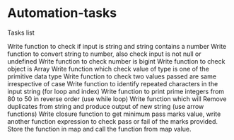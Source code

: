 # Automation-tasks
Tasks list

Write function to check if input is string and string contains a number
Write function to convert string to number, also check input is not null or undefined
Write function to check number is bigint
Write function to check object is Array
Write function which check value of type is one of the primitive data type
Write function to check two values passed are same irrespective of case
Write function to identify repeated characters in the input string (for loop and index)
Write function to print prime integers from 80 to 50 in reverse order (use while loop)
Write function which will Remove duplicates from string and produce output of new string (use arrow functions)
Write closure function to get minimum pass marks value, write another function expression to check pass or fail of the marks provided.
Store the function in map and call the function from map value.

